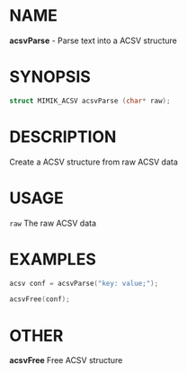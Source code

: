 # NAME

**acsvParse** - Parse text into a ACSV structure

# SYNOPSIS

```C
struct MIMIK_ACSV acsvParse (char* raw);
```

# DESCRIPTION

Create a ACSV structure from raw ACSV data

# USAGE

`raw` The raw ACSV data

# EXAMPLES

```C
acsv conf = acsvParse("key: value;");

acsvFree(conf);
```

# OTHER

**acsvFree** Free ACSV structure 
